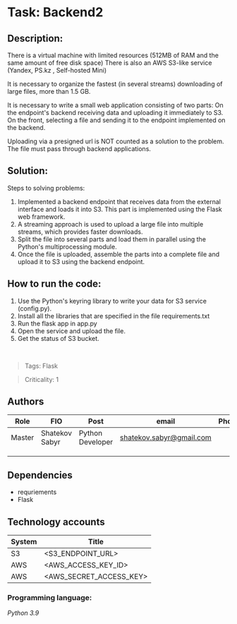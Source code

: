 # Task: Backend2
## Description:

There is a virtual machine with limited resources (512MB of RAM and the same amount of free disk space)
There is also an AWS S3-like service (Yandex, PS.kz , Self-hosted Mini)

It is necessary to organize the fastest (in several streams) downloading of large files, more than 1.5 GB.

It is necessary to write a small web application consisting of two parts:
On the endpoint's backend receiving data and uploading it immediately to S3.
On the front, selecting a file and sending it to the endpoint implemented on the backend.

Uploading via a presigned url is NOT counted as a solution to the problem.
The file must pass through backend applications.

## Solution:

Steps to solving problems:
1) Implemented a backend endpoint that receives data from the external interface and loads it into S3. This part is implemented using the Flask web framework.
2) A streaming approach is used to upload a large file into multiple streams, which provides faster downloads.
3) Split the file into several parts and load them in parallel using the Python's multiprocessing module.
4) Once the file is uploaded, assemble the parts into a complete file and upload it to S3 using the backend endpoint.


## How to run the code:
1) Use the Python's keyring library to write your data for S3 service (config.py).
2) Install all the libraries that are specified in the file requirements.txt
3) Run the flask app in app.py
4) Open the service and upload the file.
5) Get the status of S3 bucket.

<br>

<!-- 
Below, separated by commas, enter the tags of the service (adjectives in the masculine gender), for example: selenium, RASA
-->
> Tags: Flask
<!--
Specify the criticality as a number from 0 (not critical) to 5 (simple leads to serious financial losses)
-->
> Criticality: 1
## Authors

| Role   | FIO            | Post             | email                                                       | Phone |
|--------|----------------|------------------|-------------------------------------------------------------|-------|
| Master | Shatekov Sabyr | Python Developer | [shatekov.sabyr@gmail.com](mailto:shatekov.sabyr@gmail.com) |       |
|        |                |                  |                                                             |       |
|        |                |                  |                                                             |       |
|        |                |                  |                                                             |       |

## Dependencies

- requriements
- Flask

## Technology accounts

| System | Title                   |
|--------|-------------------------|
| S3     | <S3_ENDPOINT_URL>       |
| AWS    | <AWS_ACCESS_KEY_ID>     |
| AWS    | <AWS_SECRET_ACCESS_KEY> |


### Programming language:
*Python 3.9*
